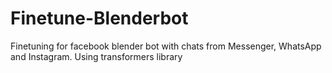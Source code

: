 # Finetune-Blenderbot
Finetuning for facebook blender bot with chats from Messenger, WhatsApp and Instagram. Using transformers library
